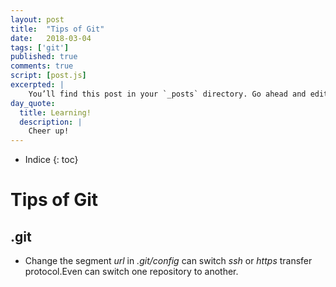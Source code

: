 ```yaml
---
layout: post
title:  "Tips of Git"
date:   2018-03-04 
tags: ['git']
published: true
comments: true
script: [post.js]
excerpted: |
    You’ll find this post in your `_posts` directory. Go ahead and edit it and re-build the site ...
day_quote:
  title: Learning!
  description: |
    Cheer up!
---
```


* Indice
{: toc}

# Tips of Git

## .git
 
  - Change the segment *url* in *.git/config* can switch *ssh* or *https* transfer protocol.Even can switch one repository to another.

